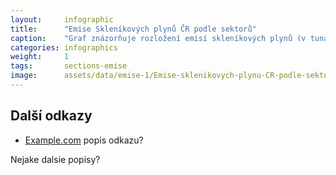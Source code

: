 ```yaml
---
layout:     infographic
title:      "Emise Skleníkových plynů ČR podle sektorů"
caption:    "Graf znázorňuje rozložení emisí skleníkových plynů (v tunách CO2 ekvivalentu) v ČR na osobu za jeden rok v jednotlivých sektorech lidské činnosti."
categories: infographics
weight:     1
tags:       sections-emise
image:      assets/data/emise-1/Emise-sklenikovych-plynu-CR-podle-sektoru
---
```


## Další odkazy

* [Example.com](https://example.com) popis odkazu?

Nejake dalsie popisy?
